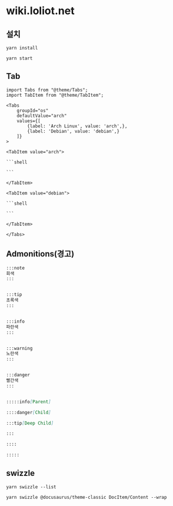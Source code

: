 # wiki.loliot.net

## 설치

```shell
yarn install
```

```shell
yarn start
```

## Tab


````mdx
import Tabs from "@theme/Tabs";
import TabItem from "@theme/TabItem";

<Tabs
    groupId="os"
    defaultValue="arch"
    values={[
        {label: 'Arch Linux', value: 'arch',},
        {label: 'Debian', value: 'debian',}
    ]}
>

<TabItem value="arch">

```shell

```

</TabItem>

<TabItem value="debian">

```shell

```

</TabItem>

</Tabs>
````

## Admonitions(경고)

```md
:::note
회색
:::


:::tip
초록색
:::


:::info
파란색
:::


:::warning
노란색
:::


:::danger
빨간색
:::


:::::info[Parent]

::::danger[Child]

:::tip[Deep Child]

:::

::::

:::::
```

## swizzle

```shell
yarn swizzle --list
```

```shell
yarn swizzle @docusaurus/theme-classic DocItem/Content --wrap
```
